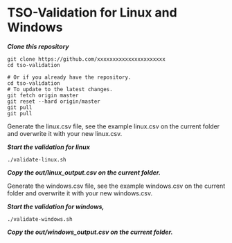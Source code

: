# TSO-Validation for Linux and Windows

***Clone this repository***

```
git clone https://github.com/xxxxxxxxxxxxxxxxxxxxxx
cd tso-validation

# Or if you already have the repository.
cd tso-validation
# To update to the latest changes.
git fetch origin master
git reset --hard origin/master
git pull
git pull
```

Generate the linux.csv file, see the example linux.csv on the current folder and overwrite it with your new linux.csv.

***Start the validation for linux***
```
./validate-linux.sh
```

***Copy the out/linux_output.csv on the current folder.***

Generate the windows.csv file, see the example windows.csv on the current folder and overwrite it with your new windows.csv.

***Start the validation for windows,***
```
./validate-windows.sh
```

***Copy the out/windows_output.csv on the current folder.***

